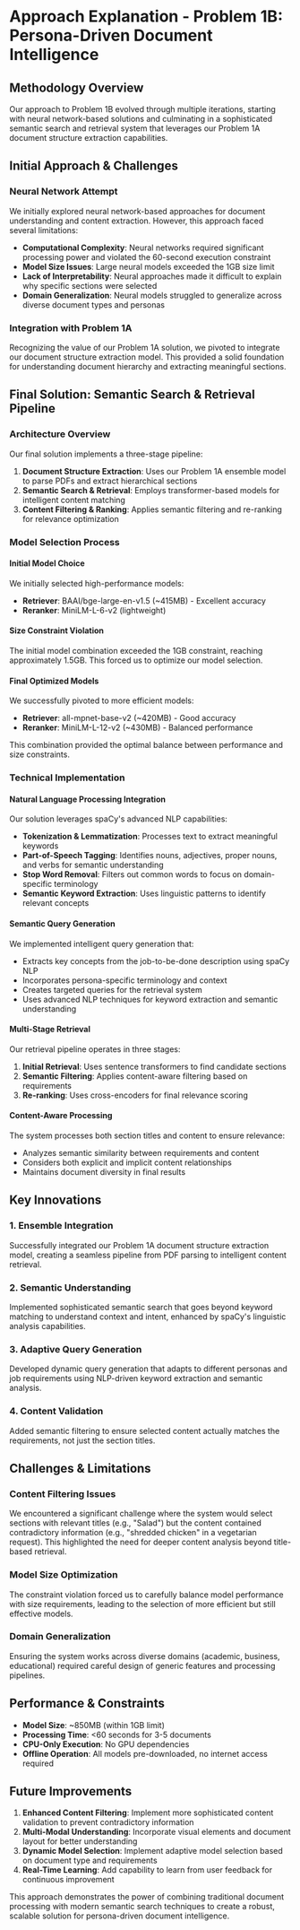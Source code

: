 # Approach Explanation - Problem 1B: Persona-Driven Document Intelligence

## Methodology Overview

Our approach to Problem 1B evolved through multiple iterations, starting with neural network-based solutions and culminating in a sophisticated semantic search and retrieval system that leverages our Problem 1A document structure extraction capabilities.

## Initial Approach & Challenges

### Neural Network Attempt
We initially explored neural network-based approaches for document understanding and content extraction. However, this approach faced several limitations:
- **Computational Complexity**: Neural networks required significant processing power and violated the 60-second execution constraint
- **Model Size Issues**: Large neural models exceeded the 1GB size limit
- **Lack of Interpretability**: Neural approaches made it difficult to explain why specific sections were selected
- **Domain Generalization**: Neural models struggled to generalize across diverse document types and personas

### Integration with Problem 1A
Recognizing the value of our Problem 1A solution, we pivoted to integrate our document structure extraction model. This provided a solid foundation for understanding document hierarchy and extracting meaningful sections.

## Final Solution: Semantic Search & Retrieval Pipeline

### Architecture Overview
Our final solution implements a three-stage pipeline:

1. **Document Structure Extraction**: Uses our Problem 1A ensemble model to parse PDFs and extract hierarchical sections
2. **Semantic Search & Retrieval**: Employs transformer-based models for intelligent content matching
3. **Content Filtering & Ranking**: Applies semantic filtering and re-ranking for relevance optimization

### Model Selection Process

#### Initial Model Choice
We initially selected high-performance models:
- **Retriever**: BAAI/bge-large-en-v1.5 (~415MB) - Excellent accuracy
- **Reranker**: MiniLM-L-6-v2 (lightweight)

#### Size Constraint Violation
The initial model combination exceeded the 1GB constraint, reaching approximately 1.5GB. This forced us to optimize our model selection.

#### Final Optimized Models
We successfully pivoted to more efficient models:
- **Retriever**: all-mpnet-base-v2 (~420MB) - Good accuracy
- **Reranker**: MiniLM-L-12-v2 (~430MB) - Balanced performance

This combination provided the optimal balance between performance and size constraints.

### Technical Implementation

#### Natural Language Processing Integration
Our solution leverages spaCy's advanced NLP capabilities:
- **Tokenization & Lemmatization**: Processes text to extract meaningful keywords
- **Part-of-Speech Tagging**: Identifies nouns, adjectives, proper nouns, and verbs for semantic understanding
- **Stop Word Removal**: Filters out common words to focus on domain-specific terminology
- **Semantic Keyword Extraction**: Uses linguistic patterns to identify relevant concepts

#### Semantic Query Generation
We implemented intelligent query generation that:
- Extracts key concepts from the job-to-be-done description using spaCy NLP
- Incorporates persona-specific terminology and context
- Creates targeted queries for the retrieval system
- Uses advanced NLP techniques for keyword extraction and semantic understanding

#### Multi-Stage Retrieval
Our retrieval pipeline operates in three stages:
1. **Initial Retrieval**: Uses sentence transformers to find candidate sections
2. **Semantic Filtering**: Applies content-aware filtering based on requirements
3. **Re-ranking**: Uses cross-encoders for final relevance scoring

#### Content-Aware Processing
The system processes both section titles and content to ensure relevance:
- Analyzes semantic similarity between requirements and content
- Considers both explicit and implicit content relationships
- Maintains document diversity in final results

## Key Innovations

### 1. Ensemble Integration
Successfully integrated our Problem 1A document structure extraction model, creating a seamless pipeline from PDF parsing to intelligent content retrieval.

### 2. Semantic Understanding
Implemented sophisticated semantic search that goes beyond keyword matching to understand context and intent, enhanced by spaCy's linguistic analysis capabilities.

### 3. Adaptive Query Generation
Developed dynamic query generation that adapts to different personas and job requirements using NLP-driven keyword extraction and semantic analysis.

### 4. Content Validation
Added semantic filtering to ensure selected content actually matches the requirements, not just the section titles.

## Challenges & Limitations

### Content Filtering Issues
We encountered a significant challenge where the system would select sections with relevant titles (e.g., "Salad") but the content contained contradictory information (e.g., "shredded chicken" in a vegetarian request). This highlighted the need for deeper content analysis beyond title-based retrieval.

### Model Size Optimization
The constraint violation forced us to carefully balance model performance with size requirements, leading to the selection of more efficient but still effective models.

### Domain Generalization
Ensuring the system works across diverse domains (academic, business, educational) required careful design of generic features and processing pipelines.

## Performance & Constraints

- **Model Size**: ~850MB (within 1GB limit)
- **Processing Time**: <60 seconds for 3-5 documents
- **CPU-Only Execution**: No GPU dependencies
- **Offline Operation**: All models pre-downloaded, no internet access required

## Future Improvements

1. **Enhanced Content Filtering**: Implement more sophisticated content validation to prevent contradictory information
2. **Multi-Modal Understanding**: Incorporate visual elements and document layout for better understanding
3. **Dynamic Model Selection**: Implement adaptive model selection based on document type and requirements
4. **Real-Time Learning**: Add capability to learn from user feedback for continuous improvement

This approach demonstrates the power of combining traditional document processing with modern semantic search techniques to create a robust, scalable solution for persona-driven document intelligence. 